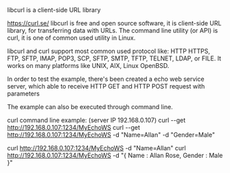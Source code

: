 libcurl is a client-side URL library 


https://curl.se/ libcurl is free and open source software, 
it is client-side URL library, for transferring data with URLs. 
The command line utility (or API) is curl, 
it is one of common used utility in Linux.

libcurl and curl support most common used protocol like:
HTTP HTTPS, FTP, SFTP, IMAP, POP3, SCP, SFTP, SMTP, TFTP, 
TELNET, LDAP, or FILE. It works on many platforms like UNIX, 
AIX, Linux OpenBSD. 

In order to test the example, there's  been created a echo web service server, 
which able to receive HTTP GET and HTTP POST request with parameters

The example can also be executed through command line.

curl command line example: (server IP 192.168.0.107) curl --get http://192.168.0.107:1234/MyEchoWS curl --get http://192.168.0.107:1234/MyEchoWS -d "Name=Allan" -d "Gender=Male"

curl http://192.168.0.107:1234/MyEchoWS -d "Name=Allan" curl http://192.168.0.107:1234/MyEchoWS -d "{ Name : Allan Rose, Gender : Male }"
